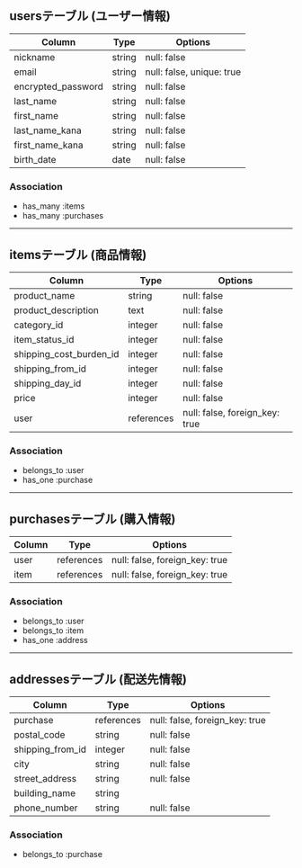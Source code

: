 ## usersテーブル (ユーザー情報)

| Column             | Type   | Options             |
|--------------------|--------|---------------------|
| nickname           | string | null: false         |
| email              | string | null: false, unique: true |
| encrypted_password | string | null: false         |
| last_name          | string | null: false         |
| first_name         | string | null: false         |
| last_name_kana     | string | null: false         |
| first_name_kana    | string | null: false         |
| birth_date         | date   | null: false         |

### Association
- has_many :items
- has_many :purchases

---

## itemsテーブル (商品情報)

| Column                    | Type       | Options                         |
|---------------------------|------------|---------------------------------|
| product_name              | string     | null: false                     |
| product_description       | text       | null: false                     |
| category_id               | integer    | null: false                     |
| item_status_id            | integer    | null: false                     |
| shipping_cost_burden_id   | integer    | null: false                     |
| shipping_from_id          | integer    | null: false                     |
| shipping_day_id           | integer    | null: false                     |
| price                     | integer    | null: false                     |
| user                      | references | null: false, foreign_key: true  |

### Association
- belongs_to :user
- has_one :purchase

---

## purchasesテーブル (購入情報)

| Column    | Type       | Options                        |
|-----------|------------|--------------------------------|
| user      | references | null: false, foreign_key: true |
| item      | references | null: false, foreign_key: true |

### Association
- belongs_to :user
- belongs_to :item
- has_one :address

---

## addressesテーブル (配送先情報)

| Column         | Type       | Options                         |
|----------------|------------|---------------------------------|
| purchase       | references | null: false, foreign_key: true  |
| postal_code    | string     | null: false                     |
| shipping_from_id | integer    | null: false                     |
| city           | string     | null: false                     |
| street_address | string     | null: false                     |
| building_name  | string     |                                 |
| phone_number   | string     | null: false                     |

### Association
- belongs_to :purchase

